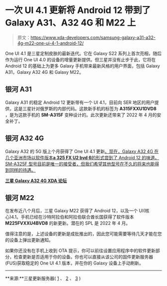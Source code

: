 # 一次 UI 4.1 更新将 Android 12 带到了 Galaxy A31、A32 4G 和 M22 上

> 原文：<https://www.xda-developers.com/samsung-galaxy-a31-a32-4g-m22-one-ui-4-1-android-12/>

One UI 4.1 是三星定制皮肤的最新迭代。它在 Galaxy S22 系列上首次亮相，随后作为运行 One UI 4.0 的设备的增量更新提供。但三星并没有止步于此，它将在 Android 12 的基础上为更多 Galaxy 手机带来最新风格的用户界面，包括 Galaxy A31，Galaxy A32 4G 和 Galaxy M22。

## 银河 A31

Galaxy A31 的稳定 Android 12 更新带有一个 UI 4.1，目前向 SER 地区的用户提供，这是三星针对俄罗斯的内部代码。这款新手机的标签为 **A315FXXU1DVD8** ，是为这款手机的 **SM-A315F** 变种设计的。此次更新还带来了 2022 年 4 月的安全补丁。

## 银河 A32 4G

Galaxy A32 的 5G 版上个月获得了 One UI 4.1 更新[。现在，Galaxy A32 4G 在几个亚洲市场以软件版本**a 325 FX U2 bvd 6**的形式尝到了 Android 12 的味道。SM-A325F 型号目前是唯一的接受者，但我们希望其他型号在不久的将来也能得到同样的待遇。](https://www.xda-developers.com/samsung-galaxy-a32-5g-a71-4g-one-ui-4-1-android-12/)

**[三星 Galaxy A32 4G XDA 论坛](https://forum.xda-developers.com/f/samsung-galaxy-a32-4g.12143/)**

## 银河 M22

在发布近八个月后，三星 Galaxy M22 获得了 Android 12，以及一个 UI(核心)4.1。手机已经在沙特阿拉伯和阿拉伯联合酋长国获得了软件版本 **M225FVXXU4BVD8** 的新更新。潜在的 SPL 是 2022 年 4 月。

值得注意的是，上述设备的更新是成批推出的，因此您可能需要等待几天才能在您的设备上弹出更新通知。

如果你还没有在手机上收到 OTA 提示，你可以前往设置应用程序中的软件更新部分，检查更新是否适用于你的设备。你也可以直接从该公司的固件更新服务器(FUS)获取稳定的 One UI 4.1 版本，并在你的 Galaxy 设备上手动刷新。

* * *

**来源:**三星更新服务器( [1](https://doc.samsungmobile.com/SM-A315F/SER/doc.html) 、 [2](https://doc.samsungmobile.com/SM-A325F/KSA/doc.html) 、 [3](https://doc.samsungmobile.com/SM-M225FV/KSA/doc.html) )